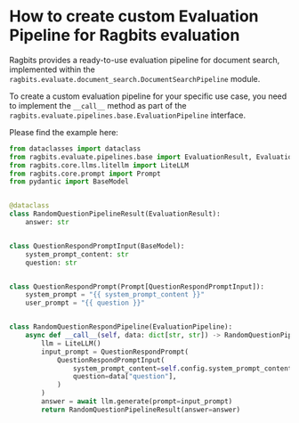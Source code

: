 # How to create custom Evaluation Pipeline for Ragbits evaluation

Ragbits provides a ready-to-use evaluation pipeline for document search, implemented within the `ragbits.evaluate.document_search.DocumentSearchPipeline` module.

To create a custom evaluation pipeline for your specific use case, you need to implement the `__call__` method as part of the `ragbits.evaluate.pipelines.base.EvaluationPipeline` interface.


Please find the example here:

```python
from dataclasses import dataclass
from ragbits.evaluate.pipelines.base import EvaluationResult, EvaluationPipeline
from ragbits.core.llms.litellm import LiteLLM
from ragbits.core.prompt import Prompt
from pydantic import BaseModel


@dataclass
class RandomQuestionPipelineResult(EvaluationResult):
    answer: str


class QuestionRespondPromptInput(BaseModel):
    system_prompt_content: str
    question: str


class QuestionRespondPrompt(Prompt[QuestionRespondPromptInput]):
    system_prompt = "{{ system_prompt_content }}"
    user_prompt = "{{ question }}"


class RandomQuestionRespondPipeline(EvaluationPipeline):
    async def __call__(self, data: dict[str, str]) -> RandomQuestionPipelineResult:
        llm = LiteLLM()
        input_prompt = QuestionRespondPrompt(
            QuestionRespondPromptInput(
                system_prompt_content=self.config.system_prompt_content,
                question=data["question"],
            )
        )
        answer = await llm.generate(prompt=input_prompt)
        return RandomQuestionPipelineResult(answer=answer)
```
